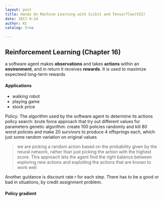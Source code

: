 ```yaml
---
layout: post
title: Hands On Machine Learning with Scikit and Tensorflow(VII)
date: 2017-9-24
author: KC
catalog: true

---
```


## Reinforcement Learning (Chapter 16)
a software agent makes **observations** and takes **actions** within an **environment**, and in return it receives **rewards**.
It is used to maximize expecteed long-term rewards

#### Applications
* walking robot
* playing game 
* stock price 

Policy: The algorithm used by the software agent to determine its actions
policy search: brute force approach that try out different values for parameters 
genetic algorithm: create 100 policies randomly and kill 80 worst policies and make 20 survivors to produce 4 offsprings each, which just some random variation on original values 


> we are picking a random action based on the probability given by the neural network, rather than just picking the action with the highest score. This approach lets the agent find the right balance between exploring new actions and exploiting the actions that are known to work well

Another guidance is discount rate r for each step. There has to be a good or bad in situations, by credit assignment problem.

#### Policy gradient